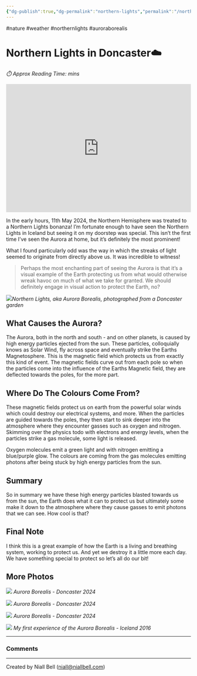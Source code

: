 ```yaml
---
{"dg-publish":true,"dg-permalink":"northern-lights","permalink":"/northern-lights/","title":"Northern Lights in Doncaster!","tags":["Nature","Atmosphere","northernlights","auroraborealis"],"noteIcon":null,"created":"2024-04-10T00:48:08.000+01:00","updated":"2024-05-12T19:16:36.247+01:00"}
---
```


#nature #weather #northernlights #auroraborealis
# Northern Lights in Doncaster☁️
<p id="reading-time" style="font-style: italic;">⏱️ Approx Reading Time:  <span id="inserted-text"></span> mins</p>

<iframe width="100%" height="350" src="https://www.youtube.com/embed/1Zj3isOlYgY?si=n7Irp6urERQJ-zlb" title="YouTube video player" frameborder="0" allow="accelerometer; autoplay; clipboard-write; encrypted-media; gyroscope; picture-in-picture; web-share" referrerpolicy="strict-origin-when-cross-origin" allowfullscreen></iframe>

In the early hours, 11th May 2024, the Northern Hemisphere was treated to a Northern Lights bonanza! I’m fortunate enough to have seen the Northern Lights in Iceland but seeing it on my doorstep was special. This isn’t the first time I’ve seen the Aurora at home, but it’s definitely the most prominent!

What I found particularly odd was the way in which the streaks of light seemed to originate from directly above us. It was incredible to witness!

> Perhaps the most enchanting part of seeing the Aurora is that it’s a visual example of the Earth protecting us from what would otherwise wreak havoc on much of what we take for granted. We should definitely engage in visual action to protect the Earth, no?

![](https://i.imgur.com/9DONEvA.jpeg)*Northern Lights, aka Aurora Borealis, photographed from a Doncaster garden*

## What Causes the Aurora?

The Aurora, both in the north and south - and on other planets, is caused by high energy particles ejected from the sun. These particles, colloquially knows as Solar Wind, fly across space and eventually strike the Earths Magnetosphere. This is the magnetic field which protects us from exactly this kind of event. The magnetic fields curve out from each pole so when the particles come into the influence of the Earths Magnetic field, they are deflected towards the poles, for the more part.

## Where Do The Colours Come From?

These magnetic fields protect us on earth from the powerful solar winds which could destroy our electrical systems, and more. When the particles are guided towards the poles, they then start to sink deeper into the atmosphere where they encounter gasses such as oxygen and nitrogen. Skimming over the physics todo with electrons and energy levels, when the particles strike a gas molecule, some light is released. 

Oxygen molecules emit a green light and with nitrogen emitting a blue/purple glow. The colours are coming from the gas molecules emitting photons after being stuck by high energy particles from the sun.

## Summary

So in summary we have these high energy particles blasted towards us from the sun, the Earth does what it can to protect us but ultimately some make it down to the atmosphere where they cause gasses to emit photons that we can see. How cool is that?

## Final Note

I think this is a great example of how the Earth is a living and breathing system, working to protect us. And yet we destroy it a little more each day. We have something special to protect so let’s all do our bit!

## More Photos

![](https://i.imgur.com/xYlCX17.jpeg)
*Aurora Borealis - Doncaster 2024*

![](https://i.imgur.com/E7Ita1H.jpeg)
*Aurora Borealis - Doncaster 2024*

![](https://i.imgur.com/tCR7wyk.jpeg)
*Aurora Borealis - Doncaster 2024*

![](https://i.imgur.com/ugwhsrG.jpeg)
*My first experience of the Aurora Borealis - Iceland 2016*

---
### Comments

<div id="waline"></div>
<script type="module">
	import { init } from 'https://unpkg.com/@waline/client@v3/dist/waline.js';
	init({
	  el: '#waline',
	  serverURL: 'https://niallscavecomments.vercel.app/',
	  lang: 'en',
	  dark: 'auto'
	});
</script>

---
Created by Niall Bell (niall@niallbell.com)